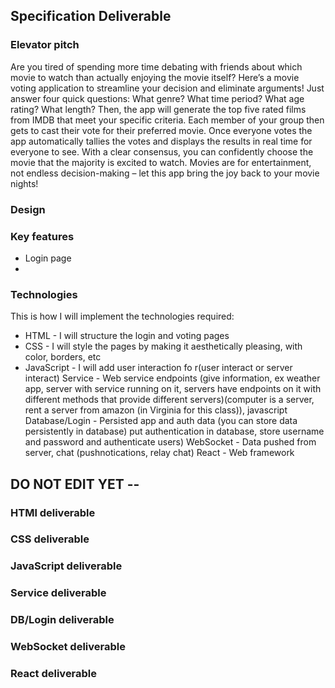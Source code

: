 ## Specification Deliverable

### Elevator pitch
Are you tired of spending more time debating with friends about which movie to watch than actually enjoying the movie itself? Here’s a movie voting application to streamline your decision and eliminate arguments! Just answer four quick questions: What genre? What time period? What age rating? What length? Then, the app will generate the top five rated films from IMDB that meet your specific criteria. Each member of your group then gets to cast their vote for their preferred movie. Once everyone votes the app automatically tallies the votes and displays the results in real time for everyone to see. With a clear consensus, you can confidently choose the movie that the majority is excited to watch. Movies are for entertainment, not endless decision-making – let this app bring the joy back to your movie nights!

### Design

### Key features

- Login page
- 

### Technologies
This is how I will implement the technologies required:

- HTML - I will structure the login and voting pages
- CSS - I will style the pages by making it aesthetically pleasing, with color, borders, etc
- JavaScript - I will add user interaction fo r(user interact or server interact)
Service - Web service endpoints (give information, ex weather app, server with service running on it, servers have endpoints on it with different methods that provide different servers)(computer is a server, rent a server from amazon (in Virginia for this class)), javascript
Database/Login - Persisted app and auth data (you can store data persistently in database) put authentication in database, store username and password and authenticate users)
WebSocket - Data pushed from server, chat (pushnotications, relay chat)
React - Web framework 


## DO NOT EDIT YET --

### HTMl deliverable

### CSS deliverable

### JavaScript deliverable

### Service deliverable

### DB/Login deliverable

### WebSocket deliverable

### React deliverable
